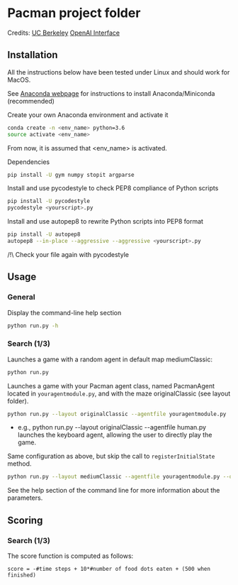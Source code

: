 # Pacman project folder

Credits: [UC Berkeley](http://ai.berkeley.edu/project_overview.html)
         [OpenAI Interface](https://github.com/sohamghosh121/PacmanGym)

## Installation


All the instructions below have been tested under Linux and should work for MacOS.

See [Anaconda webpage](https://conda.io/docs/user-guide/install/index.html) for instructions to install Anaconda/Miniconda (recommended)

Create your own Anaconda environment and activate it
```bash
conda create -n <env_name> python=3.6
source activate <env_name>
```

From now, it is assumed that <env_name> is activated. 

Dependencies
```bash
pip install -U gym numpy stopit argparse
```

Install and use pycodestyle to check PEP8 compliance of Python scripts
```bash
pip install -U pycodestyle
pycodestyle <yourscript>.py
```

Install and use autopep8 to rewrite Python scripts into PEP8 format
```bash
pip install -U autopep8
autopep8 --in-place --aggressive --aggressive <yourscript>.py
```

/!\ Check your file again with pycodestyle

## Usage

### General

Display the command-line help section
```bash
python run.py -h
```

### Search (1/3)

Launches a game with a random agent in default map mediumClassic:
```bash
python run.py
```

Launches a game with your Pacman agent class, named PacmanAgent located in `youragentmodule.py`, and with the maze originalClassic (see layout folder).
```bash
python run.py --layout originalClassic --agentfile youragentmodule.py
```
 - e.g., python run.py --layout originalClassic --agentfile human.py launches the keyboard agent, allowing the user to directly play the game.

Same configuration as above, but skip the call to `registerInitialState` method.
```bash
python run.py --layout mediumClassic --agentfile youragentmodule.py --onlyonline
```


See the help section of the command line for more information about the parameters.

## Scoring

### Search (1/3)

The score function is computed as follows:

`score = -#time steps + 10*#number of food dots eaten + (500 when finished)`
